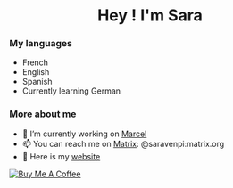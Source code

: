 <h1 align="center">Hey ! I'm Sara</h1>

### My languages
  - French
  - English
  - Spanish
  - Currently learning German

### More about me

  - 🌱 I’m currently working on [Marcel](https://marcel.my)
  - 📫 You can reach me on [Matrix](https://matrix.org/): @saravenpi:matrix.org
  - 🌱 Here is my [website](https://saravenpi.me)
  
[![Buy Me A Coffee](https://www.buymeacoffee.com/assets/img/custom_images/orange_img.png)](https://www.buymeacoffee.com/saravenpi)
